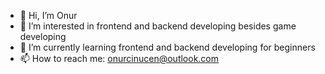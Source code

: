 - 👋 Hi, I’m Onur
- 👀 I’m interested in frontend and backend developing besides game developing
- 🌱 I’m currently learning frontend and backend developing for beginners
- 📫 How to reach me: onurcinucen@outlook.com
<!---
Laprendis/Onur is a ✨ special ✨ repository because its `README.md` (this file) appears on your GitHub profile.
You can click the Preview link to take a look at your changes.
--->
